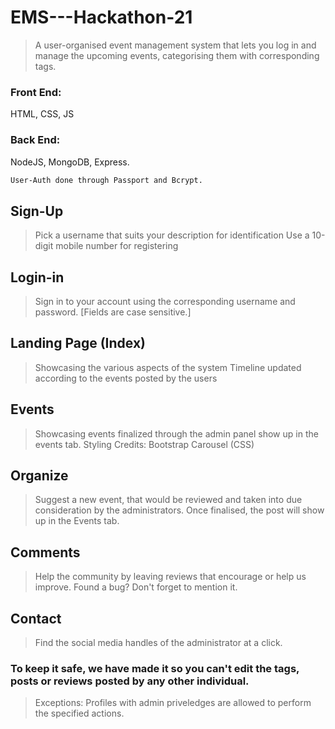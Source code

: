 # EMS---Hackathon-21

> A user-organised event management system that lets you log in and manage the upcoming events, categorising them with corresponding tags.


### Front End: 
HTML, CSS, JS

### Back End:
NodeJS, MongoDB, Express.
```sh
User-Auth done through Passport and Bcrypt.
```

## Sign-Up 
> Pick a username that suits your description for identification
> Use a 10-digit mobile number for registering

## Login-in
> Sign in to your account using the corresponding username and password. [Fields are case sensitive.]

## Landing Page (Index)
> Showcasing the various aspects of the system
> Timeline updated according to the events posted by the users

## Events 
> Showcasing events finalized through the admin panel show up in the events tab.
> Styling Credits: Bootstrap Carousel (CSS)

## Organize 
> Suggest a new event, that would be reviewed and taken into due consideration by the administrators.
> Once finalised, the post will show up in the Events tab.

## Comments
> Help the community by leaving reviews that encourage or help us improve.
> Found a bug? Don't forget to mention it.

## Contact
> Find the social media handles of the administrator at a click.

### To keep it safe, we have made it so you can't edit the tags, posts or reviews posted by any other individual.
> Exceptions: Profiles with admin priveledges are allowed to perform the specified actions.
